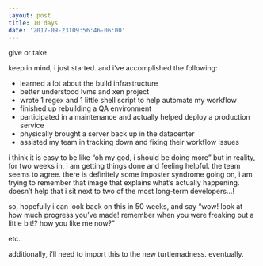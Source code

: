 ```yaml
---
layout: post
title: 10 days
date: '2017-09-23T09:56:46-06:00'
---
```

give or take

keep in mind, i just started. and i’ve accomplished the following:

- learned a lot about the build infrastructure  
- better understood lvms and xen project
- wrote 1 regex and 1 little shell script to help automate my workflow
- finished up rebuilding a QA environment
- participated in a maintenance and actually helped deploy a production service
- physically brought a server back up in the datacenter
- assisted my team in tracking down and fixing their workflow issues

i think it is easy to be like&nbsp;“oh my god, i should be doing more” but in reality, for two weeks in, i am getting things done and feeling helpful. the team seems to agree. there is definitely some imposter syndrome going on, i am trying to remember that image that explains what’s actually happening. doesn’t help that i sit next to two of the most long-term developers…!

so, hopefully i can look back on this in 50 weeks, and say&nbsp;“wow! look at how much progress you’ve made! remember when you were freaking out a little bit!? how you like me now?”

etc.

additionally, i’ll need to import this to the new turtlemadness. eventually.

